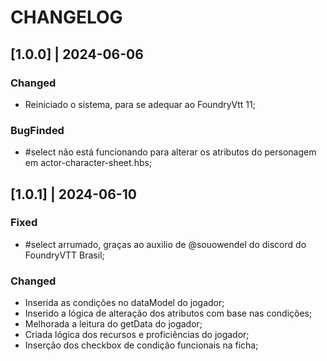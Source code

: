 # CHANGELOG

## [1.0.0] | 2024-06-06
### Changed
- Reiniciado o sistema, para se adequar ao FoundryVtt 11;
### BugFinded
- #select não está funcionando para alterar os atributos do personagem em actor-character-sheet.hbs;

## [1.0.1] | 2024-06-10
### Fixed
- #select arrumado, graças ao auxilio de @souowendel do discord do FoundryVTT Brasil;
### Changed
- Inserida as condições no dataModel do jogador;
- Inserido a lógica de alteração dos atributos com base nas condições;
- Melhorada a leitura do getData do jogador;
- Criada lógica dos recursos e proficiências do jogador;
- Inserção dos checkbox de condição funcionais na ficha;